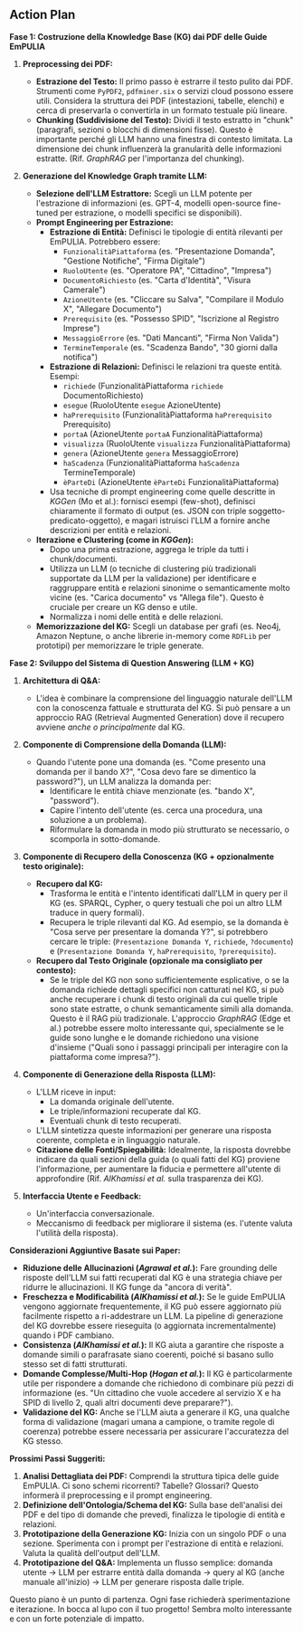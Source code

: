 ## Action Plan

**Fase 1: Costruzione della Knowledge Base (KG) dai PDF delle Guide EmPULIA**

1.  **Preprocessing dei PDF:**
    *   **Estrazione del Testo:** Il primo passo è estrarre il testo pulito dai PDF. Strumenti come `PyPDF2`, `pdfminer.six` o servizi cloud possono essere utili. Considera la struttura dei PDF (intestazioni, tabelle, elenchi) e cerca di preservarla o convertirla in un formato testuale più lineare.
    *   **Chunking (Suddivisione del Testo):** Dividi il testo estratto in "chunk" (paragrafi, sezioni o blocchi di dimensioni fisse). Questo è importante perché gli LLM hanno una finestra di contesto limitata. La dimensione dei chunk influenzerà la granularità delle informazioni estratte. (Rif. *GraphRAG* per l'importanza del chunking).

2.  **Generazione del Knowledge Graph tramite LLM:**
    *   **Selezione dell'LLM Estrattore:** Scegli un LLM potente per l'estrazione di informazioni (es. GPT-4, modelli open-source fine-tuned per estrazione, o modelli specifici se disponibili).
    *   **Prompt Engineering per Estrazione:**
        *   **Estrazione di Entità:** Definisci le tipologie di entità rilevanti per EmPULIA. Potrebbero essere:
            *   `FunzionalitàPiattaforma` (es. "Presentazione Domanda", "Gestione Notifiche", "Firma Digitale")
            *   `RuoloUtente` (es. "Operatore PA", "Cittadino", "Impresa")
            *   `DocumentoRichiesto` (es. "Carta d'Identità", "Visura Camerale")
            *   `AzioneUtente` (es. "Cliccare su Salva", "Compilare il Modulo X", "Allegare Documento")
            *   `Prerequisito` (es. "Possesso SPID", "Iscrizione al Registro Imprese")
            *   `MessaggioErrore` (es. "Dati Mancanti", "Firma Non Valida")
            *   `TermineTemporale` (es. "Scadenza Bando", "30 giorni dalla notifica")
        *   **Estrazione di Relazioni:** Definisci le relazioni tra queste entità. Esempi:
            *   `richiede` (FunzionalitàPiattaforma `richiede` DocumentoRichiesto)
            *   `esegue` (RuoloUtente `esegue` AzioneUtente)
            *   `haPrerequisito` (FunzionalitàPiattaforma `haPrerequisito` Prerequisito)
            *   `portaA` (AzioneUtente `portaA` FunzionalitàPiattaforma)
            *   `visualizza` (RuoloUtente `visualizza` FunzionalitàPiattaforma)
            *   `genera` (AzioneUtente `genera` MessaggioErrore)
            *   `haScadenza` (FunzionalitàPiattaforma `haScadenza` TermineTemporale)
            *   `èParteDi` (AzioneUtente `èParteDi` FunzionalitàPiattaforma)
        *   Usa tecniche di prompt engineering come quelle descritte in *KGGen* (Mo et al.): fornisci esempi (few-shot), definisci chiaramente il formato di output (es. JSON con triple soggetto-predicato-oggetto), e magari istruisci l'LLM a fornire anche descrizioni per entità e relazioni.
    *   **Iterazione e Clustering (come in *KGGen*):**
        *   Dopo una prima estrazione, aggrega le triple da tutti i chunk/documenti.
        *   Utilizza un LLM (o tecniche di clustering più tradizionali supportate da LLM per la validazione) per identificare e raggruppare entità e relazioni sinonime o semanticamente molto vicine (es. "Carica documento" vs "Allega file"). Questo è cruciale per creare un KG denso e utile.
        *   Normalizza i nomi delle entità e delle relazioni.
    *   **Memorizzazione del KG:** Scegli un database per grafi (es. Neo4j, Amazon Neptune, o anche librerie in-memory come `RDFLib` per prototipi) per memorizzare le triple generate.

**Fase 2: Sviluppo del Sistema di Question Answering (LLM + KG)**

1.  **Architettura di Q&A:**
    *   L'idea è combinare la comprensione del linguaggio naturale dell'LLM con la conoscenza fattuale e strutturata del KG. Si può pensare a un approccio RAG (Retrieval Augmented Generation) dove il recupero avviene *anche o principalmente* dal KG.

2.  **Componente di Comprensione della Domanda (LLM):**
    *   Quando l'utente pone una domanda (es. "Come presento una domanda per il bando X?", "Cosa devo fare se dimentico la password?"), un LLM analizza la domanda per:
        *   Identificare le entità chiave menzionate (es. "bando X", "password").
        *   Capire l'intento dell'utente (es. cerca una procedura, una soluzione a un problema).
        *   Riformulare la domanda in modo più strutturato se necessario, o scomporla in sotto-domande.

3.  **Componente di Recupero della Conoscenza (KG + opzionalmente testo originale):**
    *   **Recupero dal KG:**
        *   Trasforma le entità e l'intento identificati dall'LLM in query per il KG (es. SPARQL, Cypher, o query testuali che poi un altro LLM traduce in query formali).
        *   Recupera le triple rilevanti dal KG. Ad esempio, se la domanda è "Cosa serve per presentare la domanda Y?", si potrebbero cercare le triple: (`Presentazione Domanda Y`, `richiede`, `?documento`) e (`Presentazione Domanda Y`, `haPrerequisito`, `?prerequisito`).
    *   **Recupero dal Testo Originale (opzionale ma consigliato per contesto):**
        *   Se le triple del KG non sono sufficientemente esplicative, o se la domanda richiede dettagli specifici non catturati nel KG, si può anche recuperare i chunk di testo originali da cui quelle triple sono state estratte, o chunk semanticamente simili alla domanda. Questo è il RAG più tradizionale. L'approccio *GraphRAG* (Edge et al.) potrebbe essere molto interessante qui, specialmente se le guide sono lunghe e le domande richiedono una visione d'insieme ("Quali sono i passaggi principali per interagire con la piattaforma come impresa?").

4.  **Componente di Generazione della Risposta (LLM):**
    *   L'LLM riceve in input:
        *   La domanda originale dell'utente.
        *   Le triple/informazioni recuperate dal KG.
        *   Eventuali chunk di testo recuperati.
    *   L'LLM sintetizza queste informazioni per generare una risposta coerente, completa e in linguaggio naturale.
    *   **Citazione delle Fonti/Spiegabilità:** Idealmente, la risposta dovrebbe indicare da quali sezioni della guida (o quali fatti del KG) proviene l'informazione, per aumentare la fiducia e permettere all'utente di approfondire (Rif. *AlKhamissi et al.* sulla trasparenza dei KG).

5.  **Interfaccia Utente e Feedback:**
    *   Un'interfaccia conversazionale.
    *   Meccanismo di feedback per migliorare il sistema (es. l'utente valuta l'utilità della risposta).

**Considerazioni Aggiuntive Basate sui Paper:**

*   **Riduzione delle Allucinazioni (*Agrawal et al.*):** Fare grounding delle risposte dell'LLM sui fatti recuperati dal KG è una strategia chiave per ridurre le allucinazioni. Il KG funge da "ancora di verità".
*   **Freschezza e Modificabilità (*AlKhamissi et al.*):** Se le guide EmPULIA vengono aggiornate frequentemente, il KG può essere aggiornato più facilmente rispetto a ri-addestrare un LLM. La pipeline di generazione del KG dovrebbe essere rieseguita (o aggiornata incrementalmente) quando i PDF cambiano.
*   **Consistenza (*AlKhamissi et al.*):** Il KG aiuta a garantire che risposte a domande simili o parafrasate siano coerenti, poiché si basano sullo stesso set di fatti strutturati.
*   **Domande Complesse/Multi-Hop (*Hogan et al.*):** Il KG è particolarmente utile per rispondere a domande che richiedono di combinare più pezzi di informazione (es. "Un cittadino che vuole accedere al servizio X e ha SPID di livello 2, quali altri documenti deve preparare?").
*   **Validazione del KG:** Anche se l'LLM aiuta a generare il KG, una qualche forma di validazione (magari umana a campione, o tramite regole di coerenza) potrebbe essere necessaria per assicurare l'accuratezza del KG stesso.

**Prossimi Passi Suggeriti:**

1.  **Analisi Dettagliata dei PDF:** Comprendi la struttura tipica delle guide EmPULIA. Ci sono schemi ricorrenti? Tabelle? Glossari? Questo informerà il preprocessing e il prompt engineering.
2.  **Definizione dell'Ontologia/Schema del KG:** Sulla base dell'analisi dei PDF e del tipo di domande che prevedi, finalizza le tipologie di entità e relazioni.
3.  **Prototipazione della Generazione KG:** Inizia con un singolo PDF o una sezione. Sperimenta con i prompt per l'estrazione di entità e relazioni. Valuta la qualità dell'output dell'LLM.
4.  **Prototipazione del Q&A:** Implementa un flusso semplice: domanda utente -> LLM per estrarre entità dalla domanda -> query al KG (anche manuale all'inizio) -> LLM per generare risposta dalle triple.

Questo piano è un punto di partenza. Ogni fase richiederà sperimentazione e iterazione. In bocca al lupo con il tuo progetto! Sembra molto interessante e con un forte potenziale di impatto.